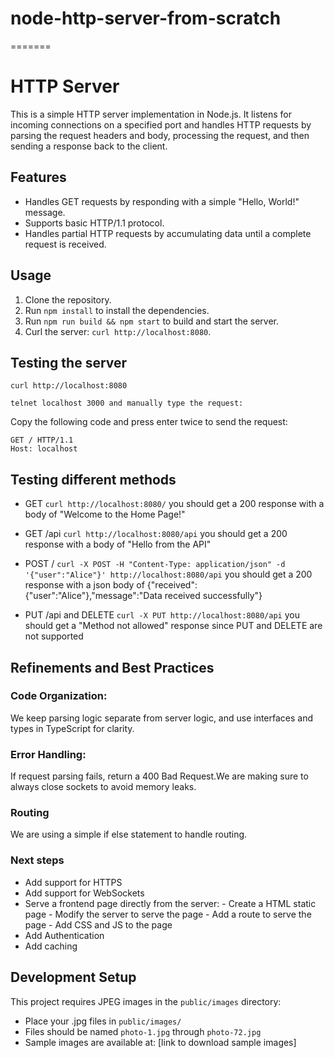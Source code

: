 # node-http-server-from-scratch

=======

# HTTP Server

This is a simple HTTP server implementation in Node.js. It listens for incoming connections on a specified port and handles HTTP requests by parsing the request headers and body, processing the request, and then sending a response back to the client.

## Features

- Handles GET requests by responding with a simple "Hello, World!" message.
- Supports basic HTTP/1.1 protocol.
- Handles partial HTTP requests by accumulating data until a complete request is received.

## Usage

1. Clone the repository.
2. Run `npm install` to install the dependencies.
3. Run `npm run build && npm start` to build and start the server.
4. Curl the server: `curl http://localhost:8080`.

## Testing the server

```
curl http://localhost:8080

telnet localhost 3000 and manually type the request:

```

Copy the following code and press enter twice to send the request:

```
GET / HTTP/1.1
Host: localhost
```

## Testing different methods

- GET
  `curl http://localhost:8080/` you should get a 200 response with a body of "Welcome to the Home Page!"
- GET /api
  `curl http://localhost:8080/api` you should get a 200 response with a body of "Hello from the API"

- POST /
  `curl -X POST -H "Content-Type: application/json" -d '{"user":"Alice"}' http://localhost:8080/api` you should get a 200 response with a json body of {"received":{"user":"Alice"},"message":"Data received successfully"}

- PUT /api and DELETE
  `curl -X PUT http://localhost:8080/api` you should get a "Method not allowed" response since PUT and DELETE are not supported

## Refinements and Best Practices

### Code Organization:

We keep parsing logic separate from server logic, and use interfaces and types in TypeScript for clarity.

### Error Handling:

If request parsing fails, return a 400 Bad Request.We are making sure to always close sockets to avoid memory leaks.

### Routing

We are using a simple if else statement to handle routing.

### Next steps

- Add support for HTTPS
- Add support for WebSockets
- Serve a frontend page directly from the server: - Create a HTML static page - Modify the server to serve the page - Add a route to serve the page - Add CSS and JS to the page
- Add Authentication
- Add caching

## Development Setup

This project requires JPEG images in the `public/images` directory:

- Place your .jpg files in `public/images/`
- Files should be named `photo-1.jpg` through `photo-72.jpg`
- Sample images are available at: [link to download sample images]
